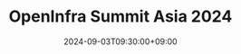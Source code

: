 ---
title: "OpenInfra Summit Asia 2024"
date: 2024-09-03T09:30:00+09:00
end_date: 2024-09-04T18:00:00+09:00
draft: false
thumbnail: "images/photos/event/2024_openfinrasummit_logo.webp"
image: "images/photos/event/2024_openfinrasummit_logo.webp"
location: "수원 컨벤션 센터"
fee: 70,000
registration_url: "https://2024.openinfraasia.org/"
---